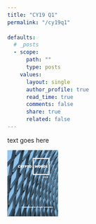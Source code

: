 ```yaml
---
title: "CY19 Q1"
permalink: "/cy19q1" 

defaults:
  # _posts
  - scope:
      path: ""
      type: posts
    values:
      layout: single
      author_profile: true
      read_time: true
      comments: false
      share: true
      related: false
---
```

text goes here

![CY19 Q1 Journal Cover](/assets/images/cy19q1-cover-150.png "Logo Title Text 1")
